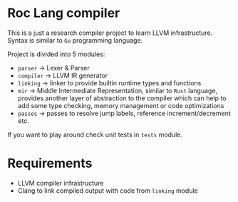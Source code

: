 # Roc Lang compiler

This is a just a research compiler project to learn LLVM infrastructure. 
Syntax is similar to `Go` programming language.

Project is divided into 5 modules:

- `parser` -> Lexer & Parser
- `compiler` -> LLVM IR generator
- `linking` -> linker to provide builtin runtime types and functions
- `mir` -> Middle Intermediate Representation, similar to `Rust` language, provides another layer of abstraction to the compiler which can help to add some type checking, memory management or code optimizations
- `passes` -> passes to resolve jump labels, reference increment/decrement etc.

If you want to play around check unit tests in `tests` module.

# Requirements

- LLVM compiler infrastructure
- Clang to link compiled output with code from `linking` module

